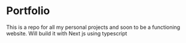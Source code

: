# Portfolio
This is a repo for all my personal projects and soon to be a functioning website. Will build it with Next js using typescript
